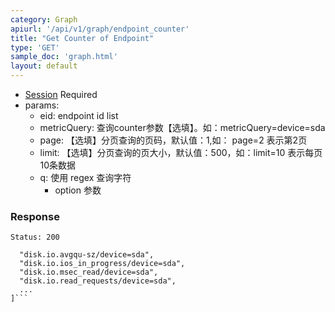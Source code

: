 ```yaml
---
category: Graph
apiurl: '/api/v1/graph/endpoint_counter'
title: "Get Counter of Endpoint"
type: 'GET'
sample_doc: 'graph.html'
layout: default
---
```


* [Session](#/authentication) Required
* params:
  * eid: endpoint id list
  * metricQuery: 查询counter参数【选填】。如：metricQuery=device=sda
  * page: 【选填】分页查询的页码，默认值：1,如： page=2 表示第2页
  * limit: 【选填】分页查询的页大小，默认值：500，如：limit=10 表示每页10条数据
  * q: 使用 regex 查询字符
    * option 参数

### Response

```Status: 200```
```[
  "disk.io.avgqu-sz/device=sda",
  "disk.io.ios_in_progress/device=sda",
  "disk.io.msec_read/device=sda",
  "disk.io.read_requests/device=sda",
  ...
]```

